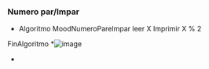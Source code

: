### Numero par/Impar
* Algoritmo MoodNumeroPareImpar
	leer X
	Imprimir X % 2
	
FinAlgoritmo
*![image](https://github.com/RocioHernandez00/Pseudocodigo/assets/132408801/775998d1-983b-48ac-9d94-e731aee0678f)

*
